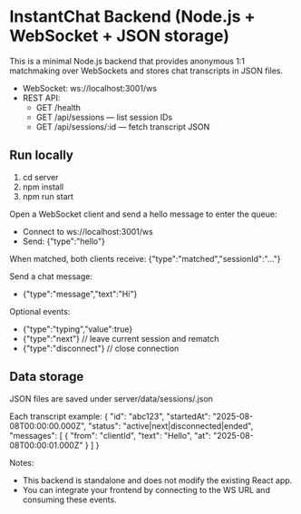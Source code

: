 # InstantChat Backend (Node.js + WebSocket + JSON storage)

This is a minimal Node.js backend that provides anonymous 1:1 matchmaking over WebSockets and stores chat transcripts in JSON files.

- WebSocket: ws://localhost:3001/ws
- REST API:
  - GET /health
  - GET /api/sessions — list session IDs
  - GET /api/sessions/:id — fetch transcript JSON

## Run locally

1) cd server
2) npm install
3) npm run start

Open a WebSocket client and send a hello message to enter the queue:

- Connect to ws://localhost:3001/ws
- Send: {"type":"hello"}

When matched, both clients receive: {"type":"matched","sessionId":"..."}

Send a chat message:
- {"type":"message","text":"Hi"}

Optional events:
- {"type":"typing","value":true}
- {"type":"next"}        // leave current session and rematch
- {"type":"disconnect"}  // close connection

## Data storage

JSON files are saved under server/data/sessions/<sessionId>.json

Each transcript example:
{
  "id": "abc123",
  "startedAt": "2025-08-08T00:00:00.000Z",
  "status": "active|next|disconnected|ended",
  "messages": [
    { "from": "clientId", "text": "Hello", "at": "2025-08-08T00:00:01.000Z" }
  ]
}

Notes:
- This backend is standalone and does not modify the existing React app.
- You can integrate your frontend by connecting to the WS URL and consuming these events.
